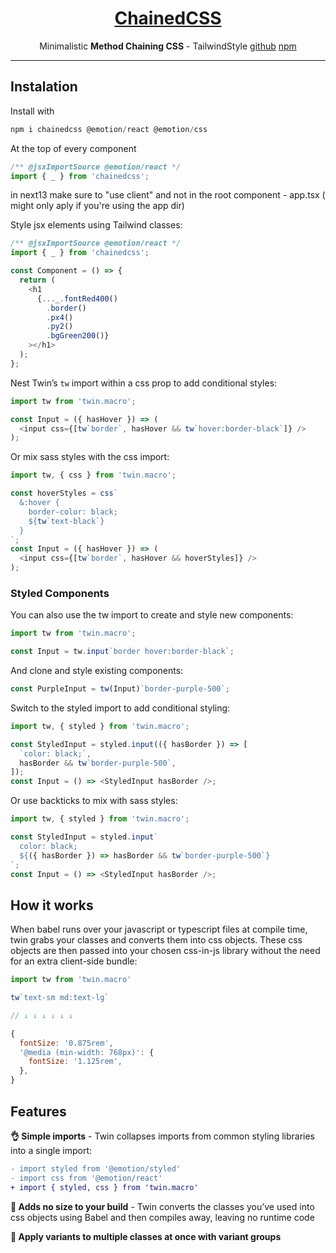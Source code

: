 <p align="center">
  <a href="https://github.com/adomasgaudi/Chainedcss" target="_blank">
    <h1 align="center">ChainedCSS</h1>
  </a>
</p>

<p align="center">
    Minimalistic <strong>Method Chaining CSS</strong> - TailwindStyle
    <a href="https://github.com/adomasgaudi/Chainedcss">github</a>
    <a href="https://www.npmjs.com/package/chainedcss">npm</a>
</p>

---

## Instalation

Install with

```js
npm i chainedcss @emotion/react @emotion/css
```

At the top of every component

```js
/** @jsxImportSource @emotion/react */
import { _ } from 'chainedcss';
```

in next13 make sure to "use client" and not in the root component - app.tsx ( might only aply if you're using the app dir)

Style jsx elements using Tailwind classes:

```js
/** @jsxImportSource @emotion/react */
import { _ } from 'chainedcss';

const Component = () => {
  return (
    <h1
      {..._.fontRed400()
        .border()
        .px4()
        .py2()
        .bgGreen200()}
    ></h1>
  );
};
```

Nest Twin’s `tw` import within a css prop to add conditional styles:

```js
import tw from 'twin.macro';

const Input = ({ hasHover }) => (
  <input css={[tw`border`, hasHover && tw`hover:border-black`]} />
);
```

Or mix sass styles with the css import:

```js
import tw, { css } from 'twin.macro';

const hoverStyles = css`
  &:hover {
    border-color: black;
    ${tw`text-black`}
  }
`;
const Input = ({ hasHover }) => (
  <input css={[tw`border`, hasHover && hoverStyles]} />
);
```

### Styled Components

You can also use the tw import to create and style new components:

```js
import tw from 'twin.macro';

const Input = tw.input`border hover:border-black`;
```

And clone and style existing components:

```js
const PurpleInput = tw(Input)`border-purple-500`;
```

Switch to the styled import to add conditional styling:

```js
import tw, { styled } from 'twin.macro';

const StyledInput = styled.input(({ hasBorder }) => [
  `color: black;`,
  hasBorder && tw`border-purple-500`,
]);
const Input = () => <StyledInput hasBorder />;
```

Or use backticks to mix with sass styles:

```js
import tw, { styled } from 'twin.macro';

const StyledInput = styled.input`
  color: black;
  ${({ hasBorder }) => hasBorder && tw`border-purple-500`}
`;
const Input = () => <StyledInput hasBorder />;
```

## How it works

When babel runs over your javascript or typescript files at compile time, twin grabs your classes and converts them into css objects.
These css objects are then passed into your chosen css-in-js library without the need for an extra client-side bundle:

```js
import tw from 'twin.macro'

tw`text-sm md:text-lg`

// ↓ ↓ ↓ ↓ ↓ ↓

{
  fontSize: '0.875rem',
  '@media (min-width: 768px)': {
    fontSize: '1.125rem',
  },
}
```

## Features

**👌 Simple imports** - Twin collapses imports from common styling libraries into a single import:

```diff
- import styled from '@emotion/styled'
- import css from '@emotion/react'
+ import { styled, css } from 'twin.macro'
```

**🐹 Adds no size to your build** - Twin converts the classes you’ve used into css objects using Babel and then compiles away, leaving no runtime code

**🍱 Apply variants to multiple classes at once with variant groups**
